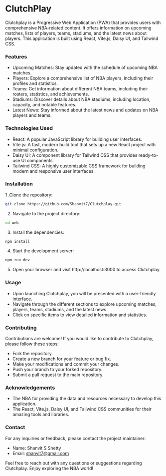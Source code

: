 # ClutchPlay
Clutchplay is a Progressive Web Application (PWA) that provides users with comprehensive NBA-related content. It offers information on upcoming matches, lists of players, teams, stadiums, and the latest news about players. This application is built using React, Vite.js, Daisy UI, and Tailwind CSS.
### Features
* Upcoming Matches: Stay updated with the schedule of upcoming NBA matches.
* Players: Explore a comprehensive list of NBA players, including their profiles and statistics.
* Teams: Get information about different NBA teams, including their rosters, statistics, and achievements.
* Stadiums: Discover details about NBA stadiums, including location, capacity, and notable features.
* Latest News: Stay informed about the latest news and updates on NBA players and teams.

### Technologies Used
* React: A popular JavaScript library for building user interfaces.
* Vite.js: A fast, modern build tool that sets up a new React project with minimal configuration.
* Daisy UI: A component library for Tailwind CSS that provides ready-to-use UI components.
* Tailwind CSS: A highly customizable CSS framework for building modern and responsive user interfaces.

### Installation
1 .Clone the repository:

```bash
git clone https://github.com/Shanvit7/Clutchplay.git
```
2. Navigate to the project directory:

```bash
cd web
```
3. Install the dependencies:

```bash
npm install
```
4. Start the development server:

```bash
npm run dev
```

5. Open your browser and visit http://localhost:3000 to access Clutchplay.

### Usage
* Upon launching Clutchplay, you will be presented with a user-friendly interface.
* Navigate through the different sections to explore upcoming matches, players, teams, stadiums, and the latest news.
* Click on specific items to view detailed information and statistics.

### Contributing
Contributions are welcome! If you would like to contribute to Clutchplay, please follow these steps:

* Fork the repository.
* Create a new branch for your feature or bug fix.
* Make your modifications and commit your changes.
* Push your branch to your forked repository.
* Submit a pull request to the main repository.

### Acknowledgements
* The NBA for providing the data and resources necessary to develop this application.
* The React, Vite.js, Daisy UI, and Tailwind CSS communities for their amazing tools and libraries.

### Contact
For any inquiries or feedback, please contact the project maintainer:

* Name: Shanvit S Shetty
* Email: shanvit7@gmail.com

Feel free to reach out with any questions or suggestions regarding Clutchplay. Enjoy exploring the NBA world!





